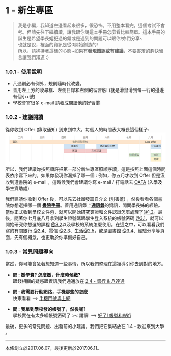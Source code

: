 # 1 - 新生專區

> 我是小編，我知道左邊看起來很多，很恐怖。不用整本看完，這個考試不會考。但請先往下繼續讀，讓我跟你說這本手冊怎麼看比較簡單。這本手冊的誕生是希望學長姐犯過的錯或是遇到的問題可以跟你/妳們分享~  
> 也就是說，裡面的資訊是從0開始創造的!  
> 所以，請抱持著這樣的心態~如果有**發現錯誤或有建議**，不要害羞的趕快留言讓我們知道 :\)

### 1.0.1 - 使用說明

* 凡通則必有例外，規則隨時代改變。
* 善用左上方的收尋框、左側目錄和右側的留言版! \(就是滑鼠滑到每一行的邊邊有個小+號\)
* 學校會寄很多 e-mail 請養成閱讀他的好習慣

### 1.0.2 - 建議閱讀

從你收到 Offer \(錄取通知\) 到來到中大，每個人的時間表大概長這個樣子:![](/assets/timeline_.png)所以，我們建議妳按照順許把第一部分新生專區照順序讀，這是按照上面這個時間表依序寫下來的。如果你發現你漏掉了哪一個 : 例如，你五月才收到 Offer 但是沒收到選書院的 e-mail ，這時候我們會建議你寫 e-mail / 打電話去 [OAFA](https://www.oafa.cuhk.edu.hk/) \(入學及學生資助處\)

我們建議你收到 Offer 後，可以先去社團發篇自介文 \(別害羞\) ，然後看看各個書院你想選擇哪一個 [**書院手冊**](https://cuhktsa.gitbooks.io/cuhk-tsa-college/content/)。善用通訊錄上[**通訊錄**](https://www.facebook.com/groups/162461677166537/permalink/1293845780694782/)的資訊，問問學長姊的經驗。當你正式收到學校文件包，就可以開始研究簽證和文件認證怎麼處理了[@1.2](12-qian-8b493f-shen-fen-8b493f.md)。最後，隨著你七月底八月拿到學生證號碼跟學生登入系統的帳號密碼 [@3.1](/31-hao-4e8621-zhang-hao-he-wifi.md)，就可以開始研究你想選的課程 [@3.2](32-xuan-8ab23f.md)以及學校的系統怎麼使用。在這之中，可以看看我們寫的有關銀行 [@2.4](2-4-yin-xing-and-ba-da-tong.md)、電信 [@2.3](2-3-shou-ji-men-hao-yu-shang-wang.md)、生活[@2.5](25-sheng-huo.md)，或是圖書館 [@3.4](3-4-tu-shu-guan.md)、經驗分享等頁面，先有個概念，也更助於你準備好自己。

### 1.0.3 - 常見問題導向

當然，你可能會急著想知道一些事情，所以我們整理在這裡導引你去到對的地方。

* **問 : 繳學費? 怎麼繳，什麼時候繳?**  
  跟錢相關的疑惑跟資訊我們通通放在 [2.4 - 銀行 & 八達通](/2-4-yin-xing-and-ba-da-tong.md)

* **問 : 我需要行動網路，手機那些的怎麼**  
  快來看看 --&gt; [手機門號與上網](2-3-shou-ji-men-hao-yu-shang-wang.md)

* **問 : 我拿到學校發的帳號了，然後呢?**  
  學校實在有太多組帳號密碼了 &gt;&lt; 請讀! --&gt; [好了! 帳號和Wifi](/31-hao-4e8621-zhang-hao-he-wifi.md)

最後，更多的常見問題、出發前的小建議，我們把它集結放在 1.4 - 歡迎來到大學 。

---

本條創立於2017.06.07，最後更新於2017.06.11。

